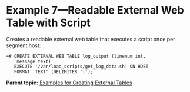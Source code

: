 # Example 7—Readable External Web Table with Script 

Creates a readable external web table that executes a script once per segment host:

```
=# CREATE EXTERNAL WEB TABLE log_output (linenum int, 
    message text) 
   EXECUTE '/var/load_scripts/get_log_data.sh' ON HOST 
   FORMAT 'TEXT' (DELIMITER '|');

```

**Parent topic:** [Examples for Creating External Tables](../external/g-creating-external-tables---examples.html)

